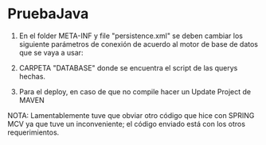 # PruebaJava

1. En el folder META-INF y file "persistence.xml" se deben cambiar los siguiente parámetros de conexión de acuerdo al motor de base de datos que se vaya a usar:

<property name="javax.persistence.jdbc.user" value="root" />
<property name="javax.persistence.jdbc.password" value="def1992" />

2. CARPETA "DATABASE" donde se encuentra el script de las querys hechas.

3. Para el deploy, en caso de que no compile hacer un Update Project de MAVEN

NOTA: Lamentablemente tuve que obviar otro código que hice con SPRING MCV ya que tuve un inconveniente; el código enviado está con los otros requerimientos.
